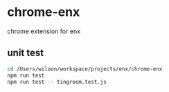 # chrome-enx

chrome extension for enx

## unit test

```bash
cd /Users/wiloon/workspace/projects/enx/chrome-enx
npm run test
npm run test -- tingroom.test.js
```
